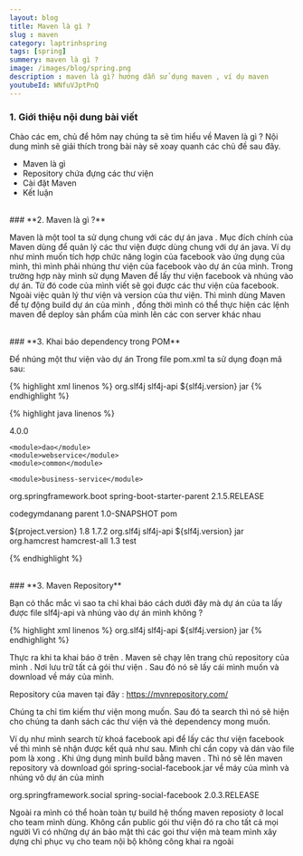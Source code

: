 ```yaml
---
layout: blog
title: Maven là gì ?
slug : maven
category: laptrinhspring
tags: [spring]
summery: maven là gì ?
image: /images/blog/spring.png
description : maven là gì? hướng dẫn sử dụng maven , ví dụ maven
youtubeId: WNfuVJptPnQ
---
```


### **1. Giới thiệu nội dung bài viết**

Chào các em, chủ để hôm nay chúng ta sẽ tìm hiểu về Maven là gì ?
Nội dung mình sẽ giải thích trong bài này sẽ xoay quanh các chủ đề sau đây.

- Maven là gì
- Repository chứa đựng các thư viện
- Cài đặt Maven
- Kết luận

<br>
### **2. Maven là gì ?**

Maven là một tool ta sử dụng chung với các dự án java . Mục đích chính của Maven dùng để quản lý các thư viện được dùng chung với dự án java.
Ví dụ như mình muốn tích hợp chức năng login của facebook vào ứng dụng của mình, thì mình phải nhúng thư viện  của facebook vào dự án của mình.
Trong trường hợp này mình sử dụng Maven để lấy thư viện facebook và nhúng vào dự án. Từ đó code của mình viết sẽ gọi được các thư viện của facebook.
Ngoài việc quản lý thư viện và version của thư viện. Thì mình dùng Maven để tự động build dự án của mình , đồng thời mình có thể thực hiện các lệnh maven
để deploy sản phẩm của mình lên các con server khác nhau

<br>
### **3. Khai báo dependency trong POM**

Để nhúng một thư viện vào dự án Trong file pom.xml ta sử dụng đoạn mã sau:

{% highlight xml  linenos %}
<dependency>
        <groupId>org.slf4j</groupId>
        <artifactId>slf4j-api</artifactId>
        <version>${slf4j.version}</version>
        <type>jar</type>
</dependency>
{% endhighlight %}

{% highlight java linenos %}
<?xml version="1.0" encoding="UTF-8"?>
<project xmlns="http://maven.apache.org/POM/4.0.0"
         xmlns:xsi="http://www.w3.org/2001/XMLSchema-instance"
         xsi:schemaLocation="http://maven.apache.org/POM/4.0.0 http://maven.apache.org/xsd/maven-4.0.0.xsd">
  <modelVersion>4.0.0</modelVersion>

  <modules>

    <module>dao</module>
    <module>webservice</module>
    <module>common</module>

    <module>business-service</module>
  </modules>

  <parent>
    <groupId>org.springframework.boot</groupId>
    <artifactId>spring-boot-starter-parent</artifactId>
    <version>2.1.5.RELEASE</version>
  </parent>

  <groupId>codegymdanang</groupId>
  <artifactId>parent</artifactId>
  <version>1.0-SNAPSHOT</version>
  <packaging>pom</packaging>

  <properties>
    <project.version>${project.version}</project.version>
    <jdkVersion>1.8</jdkVersion>
    <slf4j.version>1.7.2</slf4j.version>
  </properties>

  <dependencyManagement>
    <dependencies>
      <dependency>
        <groupId>org.slf4j</groupId>
        <artifactId>slf4j-api</artifactId>
        <version>${slf4j.version}</version>
        <type>jar</type>
      </dependency>
    </dependencies>
  </dependencyManagement>

  <dependencies>
    <dependency>
      <groupId>org.hamcrest</groupId>
      <artifactId>hamcrest-all</artifactId>
      <version>1.3</version>
      <scope>test</scope>
    </dependency>

  </dependencies>

</project>

{% endhighlight %}

<br>
### **3. Maven Repository**

Bạn có thắc mắc vì sao ta chỉ khai báo cách dưới đây mà dự án của ta lấy được file slf4j-api và nhúng vào dự án mình không ?

{% highlight xml linenos %}
<dependency>
        <groupId>org.slf4j</groupId>
        <artifactId>slf4j-api</artifactId>
        <version>${slf4j.version}</version>
        <type>jar</type>
</dependency>
{% endhighlight %}

Thực ra khi ta khai báo ở trên . Maven sẽ chạy lên trang chủ repository của mình . Nơi lưu trữ tất cả gói thư viện . Sau đó nó sẽ lấy cái mình muốn và
download về máy của mình.

Repository của maven tại đây : https://mvnrepository.com/

Chúng ta chỉ tìm kiếm thư viện mong muốn. Sau đó ta search thì nó sẽ hiện cho chúng ta danh sách các thư viện và thẻ dependency mong muốn.

Ví dụ như mình search từ khoá facebook api để lấy các thư viện facebook về thì mình sẽ nhận được kết quả như sau. Mình chỉ cần copy và dán vào file pom là xong
. Khi ứng dụng mình build bằng maven . Thì nó sẽ lên maven repository và download gói spring-social-facebook.jar về máy của mình và nhúng vô dự án
của mình


<!-- https://mvnrepository.com/artifact/org.springframework.social/spring-social-facebook -->
<dependency>
    <groupId>org.springframework.social</groupId>
    <artifactId>spring-social-facebook</artifactId>
    <version>2.0.3.RELEASE</version>
</dependency>

Ngoài ra mình có thể hoàn toàn tự build hệ thống maven reposioty ở local cho team mình dùng. Không cần public gói thư viện đó ra cho tất cả mọi người
Vì có những dự án bảo mật thì các goi thư viện mà team mình xây dựng chỉ phục vụ cho team nội bộ không công khai ra ngoài
